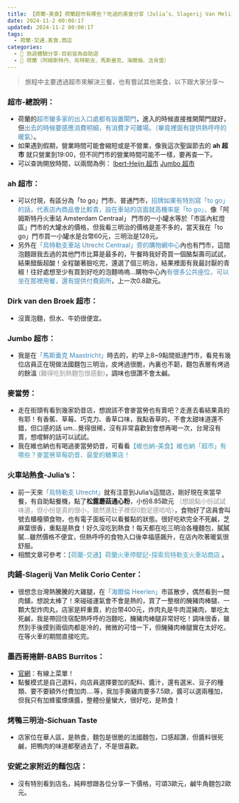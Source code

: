 ```yaml
---
title: 【荷蘭-美食】荷蘭超市有哪些？吃過的美食分享（Julia’s、Slagerij Van Melik Corio Center肉鋪、麥當勞、babs、Sichuan Taste）
date: 2024-11-2 00:00:17
updated: 2024-11-2 00:00:17
tags:
  - 荷蘭-交通.美食.商店
categories: 
  - 🌴 旅遊體驗分享-目前皆為自助遊
  - 🥥 荷蘭（阿姆斯特丹、烏特勒支、馬斯垂克、海爾倫、法肯堡）
---
```

>	旅程中主要透過超市來解決三餐，也有嘗試其他美食，以下跟大家分享～
<!-- more -->

### 超市-總說明：
+ 荷蘭的<font color=#4287B5>超市蠻多家的出入口處都有設置閘門</font>，進入的時候直接推開閘門就好，但<font color=#4287B5>出去的時候要感應消費明細，有消費才可離場。（畢竟裡面有提供熱呼呼的暖氣）</font>。
+ 如果遇到假期，營業時間可能會縮短或是不營業，像我這次聖誕節去的 **ah 超市** 就只營業到19:00，但不同門市的營業時間可能不一樣，要再查一下。
+ 可以查詢開放時間，以兩間為例：
[lbert-Heijn 超市](https://www.openingstijden.nl/Albert-Heijn/Amsterdam/Nieuwmarkt-18/)
[Jumbo 超市](https://www.openingstijden.nl/Jumbo/Utrecht/Rijnkade-6/)

### ah 超市：
+ 可以付現，有區分為「to go」門市、普通門市，<font color=#4287B5>招牌如果有特別寫「to go」的話，代表店內商品會比較貴，設在車站的店面就高機率是「to go」，</font>像「阿姆斯特丹火車站 Amsterdam Centraal」 門市的一小罐水等於「市區內紅燈區」門市的大罐水的價格，但我看三明治的價格是差不多的，當天我在「to go」門市買一小罐水是台幣60元，三明治是128元。
+ 另外在<font color=#4287B5>「烏特勒支車站 Utrecht Centraal」旁的購物網中心</font>內也有門市，這間泡麵跟我去過的其他門市比算是最多的，午餐時我好奇買一個酪梨壽司試試，結果醋飯超酸！全程皺著臉吃完，還選了個三明治，結果裡面有我最討厭的青椒！往好處想至少有買到好吃的泡麵嗚嗚...購物中心內<font color=#4287B5>有很多公共座位，可以坐在那裡用餐，還有提供付費廁所</font>，上一次0.8歐元。

### Dirk van den Broek 超市：
+ 沒賣泡麵，但水、牛奶很便宜。

### Jumbo 超市：
+ 我是在<font color=#4287B5>「馬斯垂克 Maastricht」</font>時去的，約早上8~9點間抵達門市，看見有幾位店員正在現做法國麵包三明治，皮烤過很脆，內裏也不韌，麵包表層有烤過的餘溫<font color=#909497> (難得吃到熱麵包很感動)</font>，調味也很讚不會太鹹。

### 麥當勞：
+ 走在街頭有看到幾家奶昔店，想說該不會麥當勞也有賣吧？走進去看結果真的有耶！有香蕉、草莓、巧克力、香草口味，我點香草的，不會太甜味道還不錯，但口感的話 um…覺得很稀，沒有非常喜歡到會想再喝一次，台灣沒有賣，想嚐鮮的話可以試試。
+ 我在維也納也有喝過麥當勞奶昔，可看看<font color=#4599B6>【維也納-美食】維也納「超市」有哪些？麥當勞草莓奶昔、最愛的糖果店！</font>

### 火車站熱食-Julia’s： 
+ 前一天來<font color=#4287B5>「烏特勒支 Utrecht」</font>就有注意到Julia’s這間店，剛好現在來當早餐，有自助點餐機，點了**松露蘑菇通心粉**，小份8.85歐元<font color=#909497> （想說點小份試試味道，但小份是真的很小，雖然進肚子裡但0飽足感哈哈）</font>，食物好了店員會叫號去櫃檯領食物，也有電子面板可以看餐點的狀態。很好吃欸完全不死鹹，芝麻葉很香，重點是熱食！好久沒吃到熱食！每天都在吃三明治各種麵包，膩膩膩...雖然價格不便宜，但熱呼呼的食物入口後幸福感飆升，在店內吹著暖氣很舒服。
+ 相關文章可參考：<font color=#4599B6>【荷蘭-交通】荷蘭火車停駛記-探索烏特勒支火車站商店 </font>。

###  肉鋪-Slagerij Van Melik Corio Center：
+ 很想念台灣熱騰騰的大雞腿，在<font color=#4287B5>「海爾倫 Heerlen」</font>市區散步，偶然看到一間肉舖，想說太棒了！來碰碰運氣會不會是熱的，買了一整根的醃豬肉棒腿、一顆大型炸肉丸，店家是秤重賣，約台幣400元，炸肉丸是牛肉混豬肉，單吃太死鹹，我是帶回住宿配熱呼呼的泡麵吃，醃豬肉棒腿非常好吃！調味很香，雖然到手後摸到兩個肉都是冷的，微微的可惜一下，但醃豬肉棒腿實在太好吃，在等火車的期間直接吃完。

### 墨西哥捲餅-BABS Burritos：
+ [官網](https://babsburritos.nl/#section2)：有線上菜單！
+ 點餐模式是自己選料，向店員選擇要加的配料、醬汁，還有選米、豆子的種類、要不要額外付費加肉….等，我加手撕雞肉要多7.5歐，醬可以選兩種加，但我只有加蜂蜜煙燻醬，整體份量蠻大，很好吃，是熱食！

### 烤鴨三明治-Sichuan Taste
+ 店家位在華人區，是熱食，麵包是很脆的法國麵包，口感超讚，但醬料很死鹹，把鴨肉的味道都壓過去了，不是很喜歡。

### 安妮之家附近的麵包店：
+ 沒有特別看到店名，純粹想跟各位分享一下價格，可頌3歐元，鹹牛角麵包2歐元。